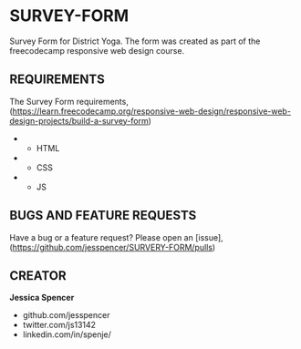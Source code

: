 # SURVEY-FORM
Survey Form for District Yoga. The form was created as part of the freecodecamp responsive web design course.

## REQUIREMENTS
The Survey Form requirements, (https://learn.freecodecamp.org/responsive-web-design/responsive-web-design-projects/build-a-survey-form)

* - HTML
* - CSS
* - JS

## BUGS AND FEATURE REQUESTS
Have a bug or a feature request? Please open an [issue], (https://github.com/jesspencer/SURVERY-FORM/pulls)

## CREATOR
**Jessica Spencer**
- github.com/jesspencer
- twitter.com/js13142
- linkedin.com/in/spenje/
